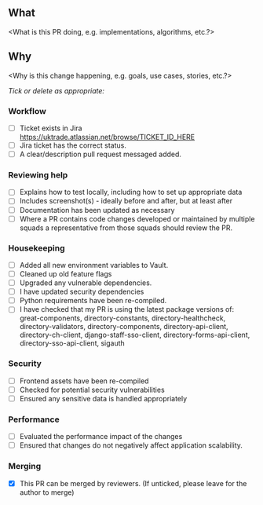 ## What
<What is this PR doing, e.g. implementations, algorithms, etc.?>
## Why
<Why is this change happening, e.g. goals, use cases, stories, etc.?>

_Tick or delete as appropriate:_

### Workflow

- [ ] Ticket exists in Jira https://uktrade.atlassian.net/browse/TICKET_ID_HERE
- [ ] Jira ticket has the correct status.
- [ ] A clear/description pull request messaged added.

### Reviewing help

- [ ] Explains how to test locally, including how to set up appropriate data
- [ ] Includes screenshot(s) - ideally before and after, but at least after
- [ ] Documentation has been updated as necessary
- [ ] Where a PR contains code changes developed or maintained by multiple squads a representative from those squads should review the PR.

### Housekeeping

- [ ] Added all new environment variables to Vault.
- [ ] Cleaned up old feature flags
- [ ] Upgraded any vulnerable dependencies.
- [ ] I have updated security dependencies
- [ ] Python requirements have been re-compiled.
- [ ] I have checked that my PR is using the latest package versions of: great-components, directory-constants, directory-healthcheck, directory-validators, directory-components, directory-api-client, directory-ch-client, django-staff-sso-client, directory-forms-api-client, directory-sso-api-client, sigauth

### Security
- [ ] Frontend assets have been re-compiled
- [ ] Checked for potential security vulnerabilities
- [ ] Ensured any sensitive data is handled appropriately

### Performance
- [ ] Evaluated the performance impact of the changes
- [ ] Ensured that changes do not negatively affect application scalability.

### Merging

- [x] This PR can be merged by reviewers. (If unticked, please leave for the author to merge)
